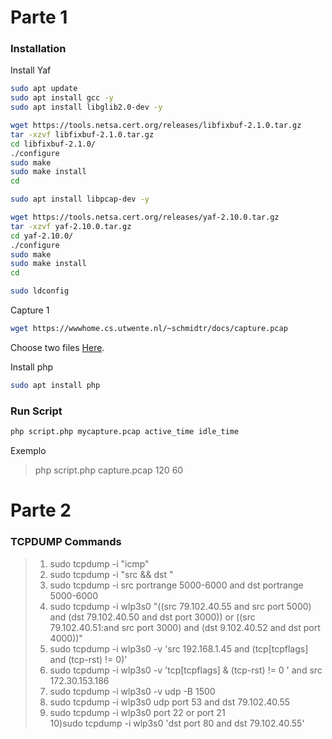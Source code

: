 # Parte 1

### Installation
Install Yaf
```sh
sudo apt update
sudo apt install gcc -y
sudo apt install libglib2.0-dev -y

wget https://tools.netsa.cert.org/releases/libfixbuf-2.1.0.tar.gz
tar -xzvf libfixbuf-2.1.0.tar.gz
cd libfixbuf-2.1.0/
./configure
sudo make
sudo make install
cd

sudo apt install libpcap-dev -y

wget https://tools.netsa.cert.org/releases/yaf-2.10.0.tar.gz
tar -xzvf yaf-2.10.0.tar.gz
cd yaf-2.10.0/
./configure
sudo make
sudo make install
cd

sudo ldconfig
```

Capture 1

```sh
wget https://wwwhome.cs.utwente.nl/~schmidtr/docs/capture.pcap
```

Choose two files [Here](https://www.simpleweb.org/wiki/index.php/Traces#Pcap_Traces).

Install php

```sh
sudo apt install php
```

### Run Script

```sh
php script.php mycapture.pcap active_time idle_time
```
Exemplo

> php script.php capture.pcap 120 60


# Parte 2 

### TCPDUMP Commands
>1) sudo tcpdump -i <interface> "icmp"
>2) sudo tcpdump -i <interface> "src <ip origem> && dst <ip destino>"
>3) sudo tcpdump -i <interface> src portrange 5000-6000 and dst portrange 5000-6000 
>4) sudo tcpdump -i wlp3s0 "((src 79.102.40.55 and src port 5000) and (dst 79.102.40.50 and dst port 3000)) or ((src 79.102.40.51:and src port 3000) and (dst 9.102.40.52 and dst port 4000))"
>5) sudo  tcpdump -i wlp3s0 -v 'src 192.168.1.45  and (tcp[tcpflags] and (tcp-rst) != 0)'
>6) sudo  tcpdump -i wlp3s0 -v 'tcp[tcpflags] & (tcp-rst) != 0 ' and src 172.30.153.186
>7) sudo  tcpdump -i wlp3s0 -v udp -B 1500
>8) sudo tcpdump -i wlp3s0 udp  port 53 and  dst 79.102.40.55
>9) sudo tcpdump -i wlp3s0 port 22 or port 21   
>10)sudo  tcpdump -i wlp3s0 'dst port 80 and dst 79.102.40.55'
